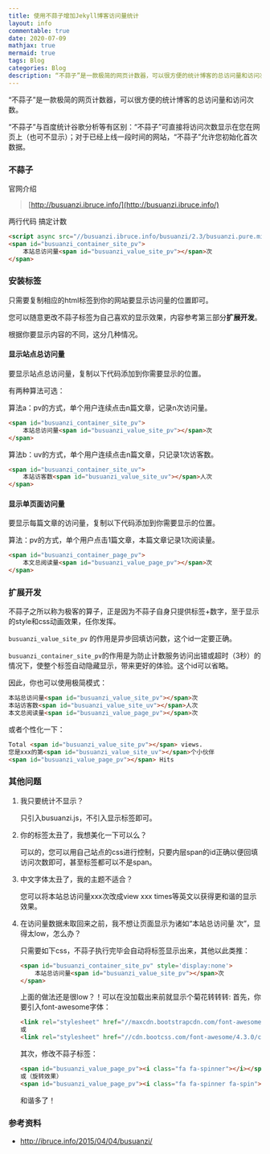 ```yaml
---
title: 使用不蒜子增加Jekyll博客访问量统计
layout: info
commentable: true
date: 2020-07-09
mathjax: true
mermaid: true
tags: Blog
categories: Blog
description: “不蒜子”是一款极简的网页计数器，可以很方便的统计博客的总访问量和访问次数。
---
```


“不蒜子”是一款极简的网页计数器，可以很方便的统计博客的总访问量和访问次数。

“不蒜子”与百度统计谷歌分析等有区别：“不蒜子”可直接将访问次数显示在您在网页上（也可不显示）；对于已经上线一段时间的网站，“不蒜子”允许您初始化首次数据。

### 不蒜子

官网介绍

> [http://busuanzi.ibruce.info/](http://busuanzi.ibruce.info/)

两行代码 搞定计数

```html
<script async src="//busuanzi.ibruce.info/busuanzi/2.3/busuanzi.pure.mini.js"></script>
<span id="busuanzi_container_site_pv">
	本站总访问量<span id="busuanzi_value_site_pv"></span>次
</span>
```

### 安装标签

只需要复制相应的html标签到你的网站要显示访问量的位置即可。

您可以随意更改不蒜子标签为自己喜欢的显示效果，内容参考第三部分**扩展开发**。

根据你要显示内容的不同，这分几种情况。

#### 显示站点总访问量

要显示站点总访问量，复制以下代码添加到你需要显示的位置。

有两种算法可选：

算法a：pv的方式，单个用户连续点击n篇文章，记录n次访问量。

```html
<span id="busuanzi_container_site_pv">    
	本站总访问量<span id="busuanzi_value_site_pv"></span>次
</span>
```

算法b：uv的方式，单个用户连续点击n篇文章，只记录1次访客数。

```html
<span id="busuanzi_container_site_uv">  
	本站访客数<span id="busuanzi_value_site_uv"></span>人次
</span>
```

#### 显示单页面访问量

要显示每篇文章的访问量，复制以下代码添加到你需要显示的位置。

算法：pv的方式，单个用户点击1篇文章，本篇文章记录1次阅读量。

```html
<span id="busuanzi_container_page_pv">  
	本文总阅读量<span id="busuanzi_value_page_pv"></span>次
</span>
```

### 扩展开发

不蒜子之所以称为极客的算子，正是因为不蒜子自身只提供标签+数字，至于显示的style和css动画效果，任你发挥。

`busuanzi_value_site_pv` 的作用是异步回填访问数，这个id一定要正确。

`busuanzi_container_site_pv`的作用是为防止计数服务访问出错或超时（3秒）的情况下，使整个标签自动隐藏显示，带来更好的体验。这个id可以省略。

因此，你也可以使用极简模式：

```html
本站总访问量<span id="busuanzi_value_site_pv"></span>次
本站访客数<span id="busuanzi_value_site_uv"></span>人次
本文总阅读量<span id="busuanzi_value_page_pv"></span>次
```

或者个性化一下：

```html
Total <span id="busuanzi_value_site_pv"></span> views.
您是xxx的第<span id="busuanzi_value_site_uv"></span>个小伙伴
<span id="busuanzi_value_page_pv"></span> Hits
```

### 其他问题

1. 我只要统计不显示？

   只引入busuanzi.js，不引入显示标签即可。

2. 你的标签太丑了，我想美化一下可以么？

   可以的，您可以用自己站点的css进行控制，只要内层span的id正确以便回填访问次数即可，甚至标签都可以不是span。

3. 中文字体太丑了，我的主题不适合？

   您可以将本站总访问量xxx次改成view xxx times等英文以获得更和谐的显示效果。

4. 在访问量数据未取回来之前，我不想让页面显示为诸如“本站总访问量 次”，显得太low，怎么办？

   只需要如下css，不蒜子执行完毕会自动将标签显示出来，其他以此类推：

   ```html
   <span id="busuanzi_container_site_pv" style='display:none'>
       本站总访问量<span id="busuanzi_value_site_pv"></span>次
   </span>
   ```


   上面的做法还是很low？！可以在没加载出来前就显示个菊花转转转:
   首先，你要引入font-awesome字体：

   ```html
   <link rel="stylesheet" href="//maxcdn.bootstrapcdn.com/font-awesome/4.3.0/css/font-awesome.min.css">
   或
   <link rel="stylesheet" href="//cdn.bootcss.com/font-awesome/4.3.0/css/font-awesome.min.css">
   ```

   其次，修改不蒜子标签：

   ```html
   <span id="busuanzi_value_page_pv"><i class="fa fa-spinner"></i></span> Hits
   或（旋转效果）
   <span id="busuanzi_value_page_pv"><i class="fa fa-spinner fa-spin"></i></span> Hits
   ```

   和谐多了！

### 参考资料

- http://ibruce.info/2015/04/04/busuanzi/